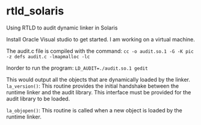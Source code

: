 # rtld_solaris
Using RTLD to audit dynamic linker in Solaris

Install Oracle Visual studio to get started. I am working on a virtual machine. 

The audit.c file is compiled with the command: 
`cc -o audit.so.1 -G -K pic -z defs audit.c -lmapmalloc -lc `


Inorder to run the program:
`LD_AUDIT=./audit.so.1 gedit`

This would output all the objects that are dynamically loaded by the linker. 
`la_version()`:
This routine provides the initial handshake between the runtime linker and the audit library. This interface must be provided for the audit library to be loaded.

`la_objopen()`:
This routine is called when a new object is loaded by the runtime linker.
